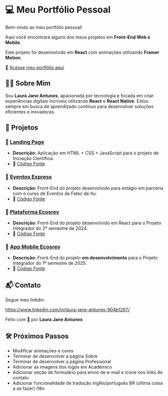 # 💻 Meu Portfólio Pessoal

Bem-vindo ao meu portfólio pessoal!

Aqui você encontrará alguns dos meus projetos em **Front-End Web e Mobile**.

Este projeto foi desenvolvido em **React** com animações utilizando **Framer Motion**.

🚀 [Acesse meu portfólio aqui](https://laurajaneantunes.netlify.app)

## 🧑‍💻 Sobre Mim

Sou **Laura Jane Antunes**, apaixonada por tecnologia e focada em criar experiências digitais incríveis utilizando **React** e **React Native**. Estou sempre em busca de aprendizado contínuo para desenvolver soluções eficientes e inovadoras.

## 📂 Projetos

### 🌟 [Landing Page](https://ljainiciacaocientifica.netlify.app/)

* **Descrição:** Aplicação em HTML + CSS + JavaScript para o projeto de Iniciação Científica.
* 📌 [Código Fonte](https://github.com/LauraJaneAntunes/IC)

### 📅 [Eventos Express](https://eventos-express.netlify.app/)

* **Descrição:** Front-End do projeto desenvolvido para estágio em parceria com o curso de Eventos da Fatec de Itu.
* 📌 [Código Fonte](https://github.com/Evento-Express/Plataforma-Eventos-Express)

### 🌱 [Plataforma Ecosrev](https://ecos-rev-pi.vercel.app/)

* **Descrição:** Front-End do projeto desenvolvido em React para o Projeto Integrador do 2º semestre de 2024.
* 📌 [Código Fonte](https://github.com/LauraJaneAntunes/EcosRev-PI4sem)

### 📱 [App Mobile Ecosrev](https://lpappmobileecosrev.netlify.app/)

* **Descrição:** Front-End do projeto **em desenvolvimento** para o Projeto Integrador do 1º semestre de 2025.
* 📌 [Código Fonte](https://github.com/LauraJaneAntunes/appMobile)

## 📬 Contato

Segue meu linkdin:

https://www.linkedin.com/in/laura-jane-antunes-904b1267/

Feito com 💙 por **Laura Jane Antunes**

## 🛠️ Próximos Passos

- Modificar animações e cores
- Terminar de desenvolver a página Sobre
- Terminar de desenvolver a página Professional
- Adicionar as imagens dos logos em Acadêmico
- Adicionar seção de formulário para envio de e-mail e ícone nos links de contato
- Adicionar funcionalidade de tradução inglês/português BR (última coisa a se fazer) i18n
